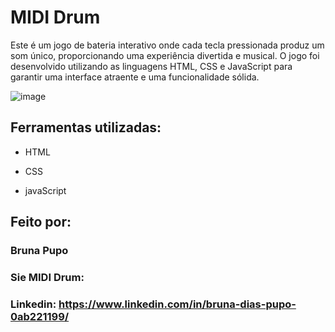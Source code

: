 #  MIDI Drum

Este é um jogo de bateria interativo onde cada tecla pressionada produz um som único, proporcionando uma experiência divertida e musical. O jogo foi desenvolvido utilizando as linguagens HTML, CSS e JavaScript para garantir uma interface atraente e uma funcionalidade sólida.
<br>

![image](https://github.com/Brunapupo/play-drum-js/assets/112135250/6f012add-7cf0-4277-8a88-154bd9658356)


## Ferramentas utilizadas:

* HTML

* CSS

* javaScript

## Feito por:
### Bruna Pupo
### Sie MIDI Drum: 
### Linkedin: https://www.linkedin.com/in/bruna-dias-pupo-0ab221199/
